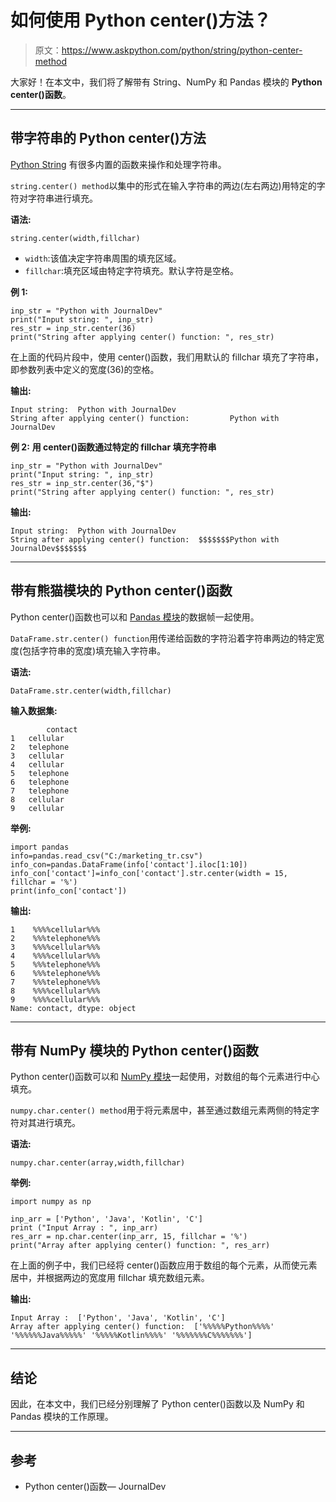 # 如何使用 Python center()方法？

> 原文：<https://www.askpython.com/python/string/python-center-method>

大家好！在本文中，我们将了解带有 String、NumPy 和 Pandas 模块的 **Python center()函数**。

* * *

## 带字符串的 Python center()方法

[Python String](https://www.askpython.com/python/string) 有很多内置的函数来操作和处理字符串。

`string.center() method`以集中的形式在输入字符串的两边(左右两边)用特定的字符对字符串进行填充。

**语法:**

```
string.center(width,fillchar)

```

*   `width`:该值决定字符串周围的填充区域。
*   `fillchar`:填充区域由特定字符填充。默认字符是空格。

**例 1:**

```
inp_str = "Python with JournalDev"
print("Input string: ", inp_str)
res_str = inp_str.center(36) 
print("String after applying center() function: ", res_str)

```

在上面的代码片段中，使用 center()函数，我们用默认的 fillchar 填充了字符串，即参数列表中定义的宽度(36)的空格。

**输出:**

```
Input string:  Python with JournalDev
String after applying center() function:         Python with JournalDev    

```

**例 2:** **用 center()函数通过特定的 fillchar 填充字符串**

```
inp_str = "Python with JournalDev"
print("Input string: ", inp_str)
res_str = inp_str.center(36,"$") 
print("String after applying center() function: ", res_str)

```

**输出:**

```
Input string:  Python with JournalDev
String after applying center() function:  $$$$$$$Python with JournalDev$$$$$$$

```

* * *

## 带有熊猫模块的 Python center()函数

Python center()函数也可以和 [Pandas 模块](https://www.askpython.com/python-modules/pandas/python-pandas-module-tutorial)的数据帧一起使用。

`DataFrame.str.center() function`用传递给函数的字符沿着字符串两边的特定宽度(包括字符串的宽度)填充输入字符串。

**语法:**

```
DataFrame.str.center(width,fillchar)

```

**输入数据集:**

```
        contact
1	cellular
2	telephone
3	cellular
4	cellular
5	telephone
6	telephone
7	telephone
8	cellular
9	cellular

```

**举例:**

```
import pandas
info=pandas.read_csv("C:/marketing_tr.csv")
info_con=pandas.DataFrame(info['contact'].iloc[1:10])
info_con['contact']=info_con['contact'].str.center(width = 15, fillchar = '%') 
print(info_con['contact'])

```

**输出:**

```
1    %%%%cellular%%%
2    %%%telephone%%%
3    %%%%cellular%%%
4    %%%%cellular%%%
5    %%%telephone%%%
6    %%%telephone%%%
7    %%%telephone%%%
8    %%%%cellular%%%
9    %%%%cellular%%%
Name: contact, dtype: object

```

* * *

## 带有 NumPy 模块的 Python center()函数

Python center()函数可以和 [NumPy 模块](https://www.askpython.com/python-modules/numpy/python-numpy-arrays)一起使用，对数组的每个元素进行中心填充。

`numpy.char.center() method`用于将元素居中，甚至通过数组元素两侧的特定字符对其进行填充。

**语法:**

```
numpy.char.center(array,width,fillchar)

```

**举例:**

```
import numpy as np 

inp_arr = ['Python', 'Java', 'Kotlin', 'C'] 
print ("Input Array : ", inp_arr) 
res_arr = np.char.center(inp_arr, 15, fillchar = '%')
print("Array after applying center() function: ", res_arr)

```

在上面的例子中，我们已经将 center()函数应用于数组的每个元素，从而使元素居中，并根据两边的宽度用 fillchar 填充数组元素。

**输出:**

```
Input Array :  ['Python', 'Java', 'Kotlin', 'C']
Array after applying center() function:  ['%%%%%Python%%%%' '%%%%%%Java%%%%%' '%%%%%Kotlin%%%%' '%%%%%%%C%%%%%%%']

```

* * *

## 结论

因此，在本文中，我们已经分别理解了 Python center()函数以及 NumPy 和 Pandas 模块的工作原理。

* * *

## 参考

*   Python center()函数— JournalDev